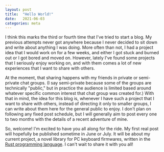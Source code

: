 ```yaml
---
layout: post
title:  "Hello World!"
date:   2021-06-03
categories: meta
---
```


I think this marks the third or fourth time that I've tried to start a blog.
My previous attempts never got anywhere because I never decided to sit down and
write about anything I was doing.  More often than not, I had a project idea
that I would work on for a few weeks, and either I got stuck and burned out or
I got bored and moved on.  However, lately I've found some projects that I
seriously enjoy working on, and with them comes a lot of new experiences that I
want to share with others.

At the moment, that sharing happens with my friends in private or semi-private
chat groups.  (I say semi-private because some of the groups are technically
"public," but in practice the audience is limited based around whatever
specific common interest that chat group was created for.)  With that in mind,
the idea for this blog is, whenever I have such a project that I want to share
with others, instead of directing it only to smaller groups, I can write about
them here for the general public to enjoy.  I don't plan on following any fixed
post schedule, but I will generally aim to post every one to two months with
the details of a recent adventure of mine.

So, welcome! I'm excited to have you all along for the ride.  My first real
post will hopefully be published sometime in June or July.  It will be about my
current project, a novel library for PC keyboard firmwares, written in the
[Rust programming language][rust].  I can't wait to share it with you all!

[rust]: https://rust-lang.org
